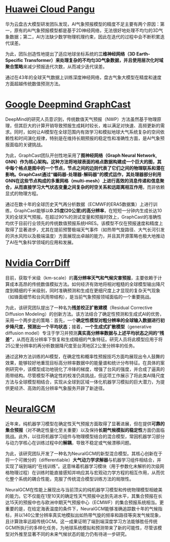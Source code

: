 # [Huawei Cloud Pangu](https://www.nature.com/articles/s41586-023-06185-3#Abs1)

华为云盘古大模型研发团队发现，AI气象预报模型的精度不足主要有两个原因：第一，原有的AI气象预报模型都是基于2D神经网络，无法很好地处理不均匀的3D气象数据；第二，AI方法缺少数学物理机理约束，因此在迭代的过程中会不断积累迭代误差。

为此，团队创造性地提出了适应地球坐标系统的**三维神经网络（3D Earth-Specific Transformer）**来处理复杂的不均匀3D气象数据，并且使用**层次化时域聚合策略**来减少预报迭代次数，从而减少迭代误差。

通过在43年的全球天气数据上训练深度神经网络，盘古气象大模型在精度和速度方面超越传统数值预测方法。

# [Google Deepmind GraphCast](https://www.science.org/stoken/author-tokens/ST-1550/full)

DeepMind的研究人员意识到，传统数值天气预报（NWP）方法虽然基于物理原理，但其巨大的计算开销导致预报生成耗时较长，难以满足对快速、高频更新的需求。同时，如何让AI模型在全球范围内有效学习和模拟地球大气系统复杂的空间依赖性和时间演化规律，特别是在维持长期预报的稳定性和准确性方面，是AI气象预报面临的关键挑战。

为此，GraphCast团队开创性地采用了**图神经网络（Graph Neural Network, GNN）**作为核心架构。这种方法将地球表面的格点数据构建成一个巨大的图，其中每个格点是图中的一个节点，节点之间的边则代表了它们之间的物理联系和潜在影响。GraphCast通过“编码器-处理器-解码器”的模式运作，其处理器部分利用GNN在这些节点构成的多重网格（multi-mesh）上进行高效的消息传递和信息聚合，从而**直接学习大气状态变量之间复杂的时空关系和远距离相互作用**，而非依赖显式的物理方程。

通过在数十年的全球历史天气再分析数据（ECMWF的ERA5数据集）上进行训练，GraphCast能够以**0.25度(20公里)的高分辨率**，在短短一分钟内生成长达10天的全球天气预报。在超过90%的测试变量和预报时效上，GraphCast的准确性均优于目前行业领先的传统数值预报系统HRES。该模型不仅在预报速度和精度上取得了显著进步，尤其在提前预警极端天气事件（如热带气旋路径、大气长河引发的洪水风险以及极端温度）方面展现出卓越的能力，并且其开源策略也极大地推动了AI在气象科学领域的应用和发展。

# [Nvidia CorrDiff](https://www.nature.com/articles/s43247-025-02042-5)

目前，获取千米级（km-scale）的**高分辨率天气和气候灾害预报**，主要依赖于计算成本高昂的传统数值模拟方法。如何经济有效地将相对粗糙的全球模型输出降尺度到精细的千米级别，同时准确预测和生成在更细尺度上才显现的复杂天气现象（如锋面细节和台风雨带结构），是当前气象预报领域面临的一个重要挑战。

为此，该研究团队提出了一种名为**残差校正扩散建模**（Residual Corrective Diffusion Modeling）的创新方法。该方法结合了确定性预测和生成式AI的优势，采用一个两步走的策略：首先，一个**确定性模型对粗分辨率的全球输入数据进行初步降尺度，预测出一个平均状态**；接着，**一个生成式扩散模型**（generative diffusion model）专注于学习并预测**真实高分辨率数据与上述平均状态之间的“残差”**，从而在高分辨率下恢复和生成精细的气象特征。研究人员将此模型应用于将25公里分辨率的再分析数据降尺度至台湾地区2公里分辨率的任务。

通过这种方法训练的AI模型，在确定性和概率性预报技巧方面均展现出令人鼓舞的效果，能够较好地重现目标高分辨率数据中的能量谱和统计分布特征。在具体的案例研究中，该模型成功地锐化了冷锋的梯度，增强了台风的强度，并合成了逼真的雨带结构。尽管模型不确定性的校准仍具挑战，但这项工作展示了将此类AI降尺度方法与全球模型相结合，实现从全球到区域一体化机器学习模拟的巨大潜力，为提供更经济、高效的高分辨率气象服务开辟了新途径。

# [NeuralGCM](https://www.nature.com/articles/s41586-024-07744-y)

近年来，纯机器学习模型在确定性天气预报方面取得了显著进展，但在提供**可靠的集合预报**（对不确定性量化至关重要）以及保持**长期气候模拟的稳定性**方面仍面临挑战。此外，以往将机器学习组件与物理模型结合的混合模型，常因机器学习部分与动力学核心在训练过程中的**解耦**，导致不稳定或气候漂移问题。

为此，该研究团队开发了一种名为NeuralGCM的新型混合模型。其核心创新在于将一个可微分的（differentiable）**大气动力学求解器**与机器学习组件相结合，并实现了端到端的“在线训练”。这意味着机器学习模块（用于参数化未解析的次级网格物理过程）在训练时能直接感知并响应其与宏观动力学方程的相互作用，从而优化整个系统的耦合性能，克服了传统混合模型训练方法的局限性。

NeuralGCM在性能上展现出与当前顶尖的纯机器学习模型和传统物理模型相媲美的能力。它不仅能在1至10天的确定性天气预报中达到先进水平，其集合预报在长达15天的预报中也与欧洲中期天气预报中心（ECMWF）的集合预报系统相当。更重要的是，在给定海表温度的条件下，NeuralGCM能够准确追踪数十年的气候指标，并以140公里分辨率真实地模拟出如热带气旋的频率和路径等突发气候现象，且计算效率远超传统GCM。这一成果证明了端到端深度学习方法能够胜任传统GCM所执行的多样化任务，为地球系统模拟和预测带来了新的可能性，尽管该模型对外推至显著不同的未来气候状态的能力仍有待进一步研究。

